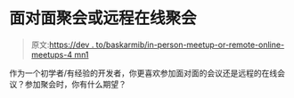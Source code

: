 # 面对面聚会或远程在线聚会

> 原文:[https://dev . to/baskarmib/in-person-meetup-or-remote-online-meetups-4 mn1](https://dev.to/baskarmib/in-person-meetup-or-remote-online-meetups-4mn1)

作为一个初学者/有经验的开发者，你更喜欢参加面对面的会议还是远程的在线会议？参加聚会时，你有什么期望？
